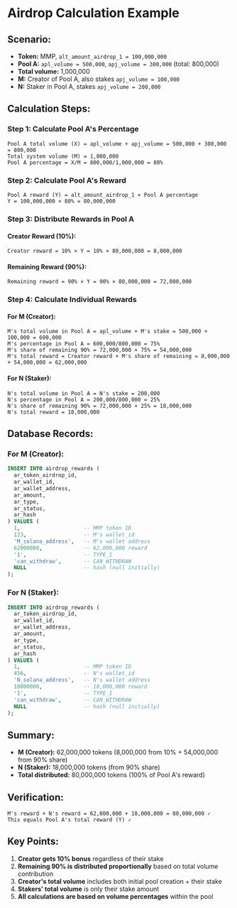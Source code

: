 # Airdrop Calculation Example

## Scenario:
- **Token:** MMP, `alt_amount_airdrop_1 = 100,000,000`
- **Pool A:** `apl_volume = 500,000`, `apj_volume = 300,000` (total: 800,000)
- **Total volume:** 1,000,000
- **M:** Creator of Pool A, also stakes `apj_volume = 100,000`
- **N:** Staker in Pool A, stakes `apj_volume = 200,000`

## Calculation Steps:

### Step 1: Calculate Pool A's Percentage
```
Pool A total volume (X) = apl_volume + apj_volume = 500,000 + 300,000 = 800,000
Total system volume (M) = 1,000,000
Pool A percentage = X/M = 800,000/1,000,000 = 80%
```

### Step 2: Calculate Pool A's Reward
```
Pool A reward (Y) = alt_amount_airdrop_1 × Pool A percentage
Y = 100,000,000 × 80% = 80,000,000
```

### Step 3: Distribute Rewards in Pool A

#### Creator Reward (10%):
```
Creator reward = 10% × Y = 10% × 80,000,000 = 8,000,000
```

#### Remaining Reward (90%):
```
Remaining reward = 90% × Y = 90% × 80,000,000 = 72,000,000
```

### Step 4: Calculate Individual Rewards

#### For M (Creator):
```
M's total volume in Pool A = apl_volume + M's stake = 500,000 + 100,000 = 600,000
M's percentage in Pool A = 600,000/800,000 = 75%
M's share of remaining 90% = 72,000,000 × 75% = 54,000,000
M's total reward = Creator reward + M's share of remaining = 8,000,000 + 54,000,000 = 62,000,000
```

#### For N (Staker):
```
N's total volume in Pool A = N's stake = 200,000
N's percentage in Pool A = 200,000/800,000 = 25%
N's share of remaining 90% = 72,000,000 × 25% = 18,000,000
N's total reward = 18,000,000
```

## Database Records:

### For M (Creator):
```sql
INSERT INTO airdrop_rewards (
  ar_token_airdrop_id,
  ar_wallet_id,
  ar_wallet_address,
  ar_amount,
  ar_type,
  ar_status,
  ar_hash
) VALUES (
  1,                    -- MMP token ID
  123,                  -- M's wallet_id
  'M_solana_address',   -- M's wallet address
  62000000,             -- 62,000,000 reward
  '1',                  -- TYPE_1
  'can_withdraw',       -- CAN_WITHDRAW
  NULL                  -- hash (null initially)
);
```

### For N (Staker):
```sql
INSERT INTO airdrop_rewards (
  ar_token_airdrop_id,
  ar_wallet_id,
  ar_wallet_address,
  ar_amount,
  ar_type,
  ar_status,
  ar_hash
) VALUES (
  1,                    -- MMP token ID
  456,                  -- N's wallet_id
  'N_solana_address',   -- N's wallet address
  18000000,             -- 18,000,000 reward
  '1',                  -- TYPE_1
  'can_withdraw',       -- CAN_WITHDRAW
  NULL                  -- hash (null initially)
);
```

## Summary:
- **M (Creator):** 62,000,000 tokens (8,000,000 from 10% + 54,000,000 from 90% share)
- **N (Staker):** 18,000,000 tokens (from 90% share)
- **Total distributed:** 80,000,000 tokens (100% of Pool A's reward)

## Verification:
```
M's reward + N's reward = 62,000,000 + 18,000,000 = 80,000,000 ✓
This equals Pool A's total reward (Y) ✓
```

## Key Points:
1. **Creator gets 10% bonus** regardless of their stake
2. **Remaining 90% is distributed proportionally** based on total volume contribution
3. **Creator's total volume** includes both initial pool creation + their stake
4. **Stakers' total volume** is only their stake amount
5. **All calculations are based on volume percentages** within the pool 